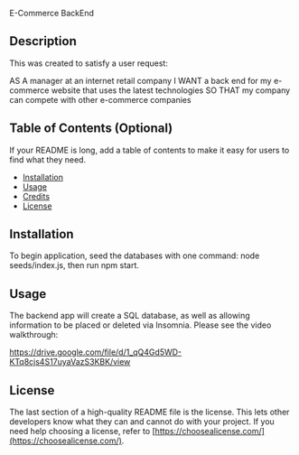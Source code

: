 E-Commerce BackEnd

## Description

This was created to satisfy a user request:

AS A manager at an internet retail company
I WANT a back end for my e-commerce website that uses the latest technologies
SO THAT my company can compete with other e-commerce companies

## Table of Contents (Optional)

If your README is long, add a table of contents to make it easy for users to find what they need.

- [Installation](#installation)
- [Usage](#usage)
- [Credits](#credits)
- [License](#license)

## Installation

To begin application, seed the databases with one command: node seeds/index.js, then run npm start.

## Usage

The backend app will create a SQL database, as well as allowing information to be placed or deleted via Insomnia. Please see the video walkthrough:

https://drive.google.com/file/d/1_qQ4Gd5WD-KTq8cjs4S17uyaVazS3KBK/view


## License

The last section of a high-quality README file is the license. This lets other developers know what they can and cannot do with your project. If you need help choosing a license, refer to [https://choosealicense.com/](https://choosealicense.com/).

